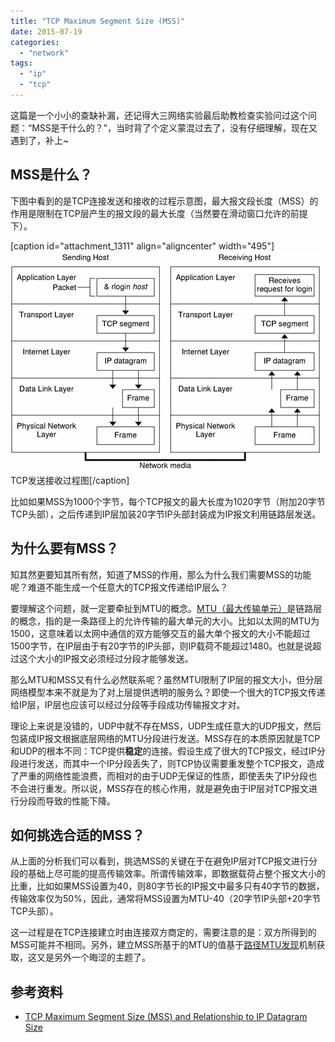 ```yaml
---
title: "TCP Maximum Segment Size (MSS)"
date: 2015-07-19
categories: 
  - "network"
tags: 
  - "ip"
  - "tcp"
---
```


这篇是一个小小的查缺补漏，还记得大三网络实验最后助教检查实验问过这个问题：“MSS是干什么的？”，当时背了个定义蒙混过去了，没有仔细理解，现在又遇到了，补上~

## MSS是什么？

下图中看到的是TCP连接发送和接收的过程示意图，最大报文段长度（MSS）的作用是限制在TCP层产生的报文段的最大长度（当然要在滑动窗口允许的前提下）。

\[caption id="attachment\_1311" align="aligncenter" width="495"\][![TCP发送接收过程图](/assets/images/ipov.fig88.epsi_.gif)](/assets/images/ipov.fig88.epsi_.gif) TCP发送接收过程图\[/caption\]

比如如果MSS为1000个字节，每个TCP报文的最大长度为1020字节（附加20字节TCP头部），之后传递到IP层加装20字节IP头部封装成为IP报文利用链路层发送。

<!--more-->

## 为什么要有MSS？

知其然更要知其所有然，知道了MSS的作用，那么为什么我们需要MSS的功能呢？难道不能生成一个任意大的TCP报文传递给IP层么？

要理解这个问题，就一定要牵扯到MTU的概念。[MTU（最大传输单元）](https://en.wikipedia.org/wiki/Maximum_transmission_unit)是链路层的概念，指的是一条路径上的允许传输的最大单元的大小。比如以太网的MTU为1500，这意味着以太网中通信的双方能够交互的最大单个报文的大小不能超过1500字节，在IP层由于有20字节的IP头部，则IP载荷不能超过1480。也就是说超过这个大小的IP报文必须经过分段才能够发送。

那么MTU和MSS又有什么必然联系呢？虽然MTU限制了IP层的报文大小，但分层网络模型本来不就是为了对上层提供透明的服务么？即使一个很大的TCP报文传递给IP层，IP层也应该可以经过分段等手段成功传输报文才对。

理论上来说是没错的，UDP中就不存在MSS，UDP生成任意大的UDP报文，然后包装成IP报文根据底层网络的MTU分段进行发送。MSS存在的本质原因就是TCP和UDP的根本不同：TCP提供**稳定**的连接。假设生成了很大的TCP报文，经过IP分段进行发送，而其中一个IP分段丢失了，则TCP协议需要重发整个TCP报文，造成了严重的网络性能浪费，而相对的由于UDP无保证的性质，即使丢失了IP分段也不会进行重发。所以说，MSS存在的核心作用，就是避免由于IP层对TCP报文进行分段而导致的性能下降。

## 如何挑选合适的MSS？

从上面的分析我们可以看到，挑选MSS的关键在于在避免IP层对TCP报文进行分段的基础上尽可能的提高传输效率。所谓传输效率，即数据载荷占整个报文大小的比重，比如如果MSS设置为40，则80字节长的IP报文中最多只有40字节的数据，传输效率仅为50%，因此，通常将MSS设置为MTU-40（20字节IP头部+20字节TCP头部）。

这一过程是在TCP连接建立时由连接双方商定的，需要注意的是：双方所得到的MSS可能并不相同。另外，建立MSS所基于的MTU的值基于[路径MTU发现](https://en.wikipedia.org/wiki/Path_MTU_Discovery)机制获取，这又是另外一个晦涩的主题了。

## 参考资料

- [TCP Maximum Segment Size (MSS) and Relationship to IP Datagram Size](http://www.tcpipguide.com/free/t_TCPMaximumSegmentSizeMSSandRelationshiptoIPDatagra-2.htm)
